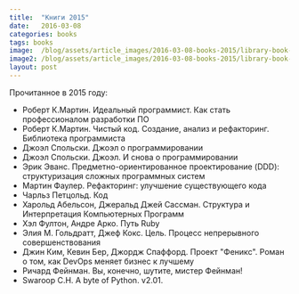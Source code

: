 ```yaml
---
title:  "Книги 2015"
date:   2016-03-08
categories: books
tags: books
image:  /blog/assets/article_images/2016-03-08-books-2015/library-book-information.jpg
image2: /blog/assets/article_images/2016-03-08-books-2015/library-book-information.jpg
layout: post
---
```


Прочитанное в 2015 году:

- Роберт К.Мартин. Идеальный программист. Как стать профессионалом разработки ПО
- Роберт К.Мартин. Чистый код. Создание, анализ и рефакторинг. Библиотека программиста
- Джоэл Спольски. Джоэл о программировании
- Джоэл Спольски. Джоэл. И снова о программировании
- Эрик Эванс. Предметно-ориентированное проектирование (DDD): структуризация сложных программных систем
- Мартин Фаулер. Рефакторинг: улучшение существующего кода
- Чарльз Петцольд. Код
- Харольд Абельсон, Джеральд Джей Сассман. Структура и Интерпретация Компьютерных Программ
- Хэл Фултон, Андре Арко. Путь Ruby
- Элия М. Гольдратт, Джеф Кокс. Цель. Процесс непрерывного совершенствования
- Джин Ким, Кевин Бер, Джордж Спаффорд. Проект "Феникс". Роман о том, как DevOps меняет бизнес к лучшему
- Ричард Фейнман. Вы, конечно, шутите, мистер Фейнман!
- Swaroop C.H. A byte of Python. v2.01.
